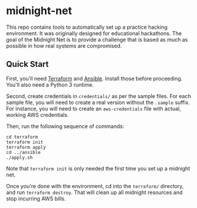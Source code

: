 # midnight-net

This repo contains tools to automatically set up a practice hacking
environment. It was originally designed for educational hackathons. The goal of
the Midnight Net is to provide a challenge that is based as much as possible in
how real systems are compromised.

## Quick Start
First, you'll need [Terraform](https://www.terraform.io/downloads.html) and
[Ansible](https://docs.ansible.com/ansible/latest/installation_guide/intro_installation.html).
Install those before proceeding. You'll also need a Python 3 runtime.

Second, create credentials in `credentials/` as per the sample files. For each
sample file, you will need to create a real version without the `.sample`
suffix. For instance, you will need to create an `aws-credentials` file with
actual, working AWS credentials.

Then, run the following sequence of commands:
```
cd terraform
terraform init
terraform apply
cd ../ansible
./apply.sh
```

Note that `terraform init` is only needed the first time you set up a midnight
net.

Once you're done with the environment, cd into the `terraform/` directory, and
run `terraform destroy`. That will clean up all midnight resources and stop
incurring AWS bills.

